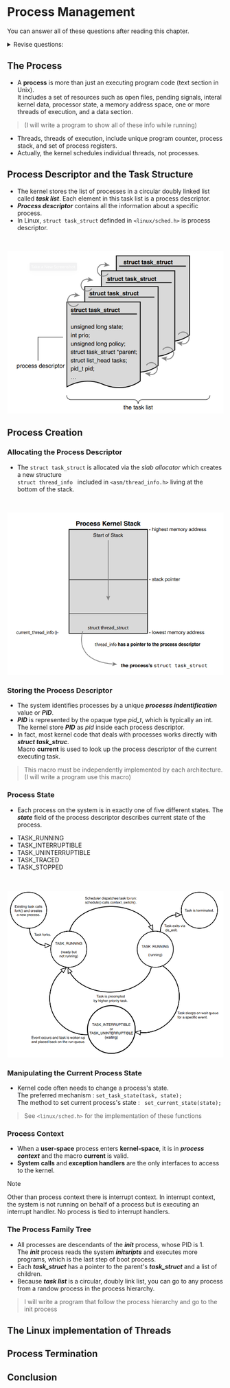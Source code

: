 # Process Management
You can answer all of these questions after reading this chapter.
<details>
    <summary>Revise questions: </summary>

        - What is process ?
        - What is thread ?
        - What is process descriptor? 
        - How does kernel store process descriptors?  
        - How does kernel allocate process descriptors?
        - What is process state and how to manipulate them ?
        - How many process states are there ?
        - What is process context ?
        - What is the first process in system (PID = 1) ?
</details>

## The Process
- A __process__ is more than just an executing program code (text section in Unix).
<br>It includes a set of resources such as open files, pending signals, interal kernel data, processor state, a memory address space, one or more threads of execution, and a data section. 
> (I will write a program to show all of these info while running)
- Threads, threads of execution, include unique program counter, process stack, and set of process registers.
- Actually, the kernel schedules individual threads, not processes.

## Process Descriptor and the Task Structure
- The kernel stores the list of processes in a circular doubly linked list called ***task list***. Each element in this task list is a process descriptor.
- ***Process descriptor*** contains all the information about a specific process. 
- In Linux, ```struct task_struct``` definded in ```<linux/sched.h>``` is process descriptor. 
<br>

![the process desriptor and task list](../imgs/task-list.png)

## Process Creation

### Allocating the Process Descriptor
- The ```struct task_struct``` is allocated via the _slab allocator_ which creates a new structure 
<br>```struct thread_info ``` included in ```<asm/thread_info.h>``` living at the bottom of the stack.
<br>

![the process descriptor and kernel stack](../imgs/kernel-stack.png)

### Storing the Process Descriptor
- The system identifies processes by a unique ***processs indentification*** value or ***PID***.
- ***PID*** is represented by the opaque type *pid_t*, which is typically an int. <br>
The kernel store ***PID*** as _pid_ inside each process descriptor.
- In fact, most kernel code that deals with processes works directly with ***struct task_struc***. 
<br>Macro **current** is used to look up the process descriptor of the current executing task.
> This macro must be independently implemented by each architecture. (I will write a program use this macro)

### Process State
- Each process on the system is in exactly one of five different states. The ***state*** field of the process descriptor describes current state of the process.
+ TASK_RUNNING
+ TASK_INTERRUPTIBLE
+ TASK_UNINTERRUPTIBLE
+ TASK_TRACED
+ TASK_STOPPED
<br>

![flow chart of process state](../imgs/flow-of-process.png)

### Manipulating the Current Process State
- Kernel code often needs to change a process's state. 
<br>The preferred mechanism : ```set_task_state(task, state);```
<br>The method to set current process's state : ``` set_current_state(state);```
> See ```<linux/sched.h>``` for the implementation of these functions

### Process Context
- When a __user-space__ process enters __kernel-space__, it is in ***process context*** and the macro __current__ is valid.
- __System calls__ and __exception handlers__ are the only interfaces to access to the kernel.
> [!NOTE]
> Other than process context there is interrupt context. In interrupt context, the system is not running on behalf of a process but is executing an interrupt handler. No process is tied to interrupt handlers.
    
### The Process Family Tree    
- All processes are descendants of the ___init___ process, whose PID is 1. 
<br>The ___init___ process reads the system ___initsripts___ and executes more programs, which is the last step of boot process.
- Each ___task_struct___ has a pointer to the parent's ___task_struct___ and a list of children.
- Because ___task list___ is a circular, doubly link list, you can go to any process from a randow process in the process hierarchy.
> I will write a program that follow the process hierarchy and go to the init process
## The Linux implementation of Threads
## Process Termination
## Conclusion
